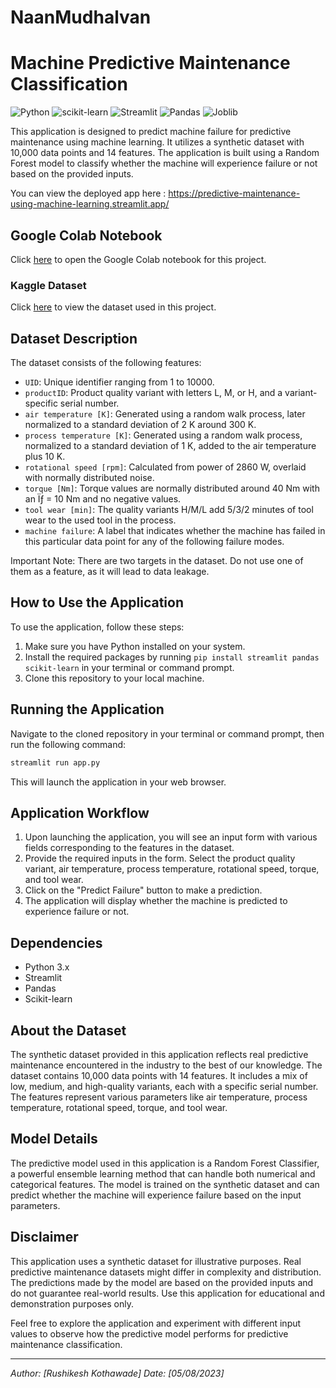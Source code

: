# NaanMudhalvan

# Machine Predictive Maintenance Classification
![Python](https://img.shields.io/badge/python-3.11-blue.svg)
![scikit-learn](https://img.shields.io/badge/scikit--learn-0.24.2-orange.svg)
![Streamlit](https://img.shields.io/badge/Streamlit-0.87.0-blueviolet.svg)
![Pandas](https://img.shields.io/badge/Pandas-1.3.3-brightgreen.svg)
![Joblib](https://img.shields.io/badge/Joblib-1.1.1-yellow.svg)

This application is designed to predict machine failure for predictive maintenance using machine learning. It utilizes a synthetic dataset with 10,000 data points and 14 features. The application is built using a Random Forest model to classify whether the machine will experience failure or not based on the provided inputs.

You can view the deployed app here : https://predictive-maintenance-using-machine-learning.streamlit.app/

## Google Colab Notebook
Click [here](https://colab.research.google.com/drive/1QXPrLjqd07hcsgr3JxycuTREV998h4Yr?usp=sharing) to open the Google Colab notebook for this project.

### Kaggle Dataset
Click [here](https://www.kaggle.com/datasets/shivamb/machine-predictive-maintenance-classification) to view the dataset used in this project.

## Dataset Description

The dataset consists of the following features:
- `UID`: Unique identifier ranging from 1 to 10000.
- `productID`: Product quality variant with letters L, M, or H, and a variant-specific serial number.
- `air temperature [K]`: Generated using a random walk process, later normalized to a standard deviation of 2 K around 300 K.
- `process temperature [K]`: Generated using a random walk process, normalized to a standard deviation of 1 K, added to the air temperature plus 10 K.
- `rotational speed [rpm]`: Calculated from power of 2860 W, overlaid with normally distributed noise.
- `torque [Nm]`: Torque values are normally distributed around 40 Nm with an Ïƒ = 10 Nm and no negative values.
- `tool wear [min]`: The quality variants H/M/L add 5/3/2 minutes of tool wear to the used tool in the process.
- `machine failure`: A label that indicates whether the machine has failed in this particular data point for any of the following failure modes.

Important Note: There are two targets in the dataset. Do not use one of them as a feature, as it will lead to data leakage.

## How to Use the Application

To use the application, follow these steps:
1. Make sure you have Python installed on your system.
2. Install the required packages by running `pip install streamlit pandas scikit-learn` in your terminal or command prompt.
3. Clone this repository to your local machine.

## Running the Application

Navigate to the cloned repository in your terminal or command prompt, then run the following command:

```bash
streamlit run app.py
```


This will launch the application in your web browser.

## Application Workflow

1. Upon launching the application, you will see an input form with various fields corresponding to the features in the dataset.
2. Provide the required inputs in the form. Select the product quality variant, air temperature, process temperature, rotational speed, torque, and tool wear.
3. Click on the "Predict Failure" button to make a prediction.
4. The application will display whether the machine is predicted to experience failure or not.

## Dependencies

- Python 3.x
- Streamlit
- Pandas
- Scikit-learn

## About the Dataset

The synthetic dataset provided in this application reflects real predictive maintenance encountered in the industry to the best of our knowledge. The dataset contains 10,000 data points with 14 features. It includes a mix of low, medium, and high-quality variants, each with a specific serial number. The features represent various parameters like air temperature, process temperature, rotational speed, torque, and tool wear.

## Model Details

The predictive model used in this application is a Random Forest Classifier, a powerful ensemble learning method that can handle both numerical and categorical features. The model is trained on the synthetic dataset and can predict whether the machine will experience failure based on the input parameters.

## Disclaimer

This application uses a synthetic dataset for illustrative purposes. Real predictive maintenance datasets might differ in complexity and distribution. The predictions made by the model are based on the provided inputs and do not guarantee real-world results. Use this application for educational and demonstration purposes only.

Feel free to explore the application and experiment with different input values to observe how the predictive model performs for predictive maintenance classification.

---
*Author: [Rushikesh Kothawade]*
*Date: [05/08/2023]*
